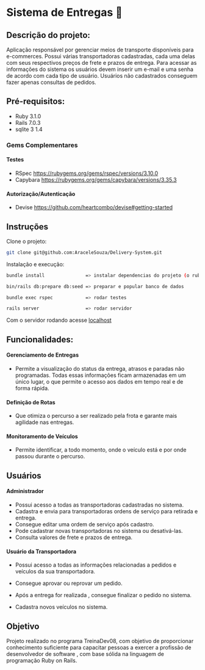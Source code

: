 # Sistema de Entregas :articulated_lorry:

## Descrição do projeto:


Aplicação responsável por gerenciar meios de transporte disponíveis para e-commerces. Possui várias transportadoras cadastradas, cada uma delas com seus respectivos preços de frete e prazos de entrega. Para acessar as informações do sistema os usuários devem inserir um e-mail e uma senha de acordo com cada tipo de usuário.  Usuários não cadastrados conseguem fazer apenas consultas de pedidos.

## Pré-requisitos:

 * Ruby 3.1.0
 * Rails 7.0.3
* sqlite 3 1.4
 
### Gems Complementares
#### Testes

  * RSpec  https://rubygems.org/gems/rspec/versions/3.10.0
  * Capybara  https://rubygems.org/gems/capybara/versions/3.35.3

                                          
#### Autorização/Autenticação

  * Devise  https://github.com/heartcombo/devise#getting-started
 
 ## Instruções

Clone o projeto:

```sh
git clone git@github.com:AraceleSouza/Delivery-System.git
```

Instalação e execução:

```sh
bundle install               => instalar dependencias do projeto (o ruby 3.1.0 deve estar instalado)

bin/rails db:prepare db:seed => preparar e popular banco de dados

bundle exec rspec            => rodar testes

rails server                 => rodar servidor
```

Com o servidor rodando acesse [localhost](http://localhost:3000/)

## Funcionalidades:

#### Gerenciamento de Entregas
- Permite a visualização do status da entrega, atrasos e paradas não programadas. Todas essas informações ficam armazenadas em um único lugar, o que permite o acesso aos dados em tempo real e de forma rápida.

#### Definição de Rotas
 - Que otimiza o percurso a ser realizado pela frota e garante mais agilidade nas entregas.
 
#### Monitoramento de Veículos
- Permite identificar, a todo momento, onde o veículo está e por onde passou durante o percurso.


## Usuários


####  Administrador

- Possui acesso a todas as transportadoras cadastradas no sistema.
- Cadastra e envia para transportadoras ordens de serviço para retirada e entrega.
- Consegue editar uma ordem de serviço após cadastro.
- Pode cadastrar novas transportadoras no sistema ou desativá-las.
- Consulta valores de frete e prazos de entrega.


#### Usuário da Transportadora

- Possui acesso a todas as informações relacionadas a pedidos e veículos da sua transportadora.

- Consegue aprovar ou reprovar um pedido.

- Após a entrega for realizada , consegue finalizar o pedido no sistema.

- Cadastra novos veículos no sistema.

## Objetivo

Projeto realizado no programa TreinaDev08, com objetivo de proporcionar conhecimento suficiente para capacitar pessoas a exercer a profissão de desenvolvedor de software , com base sólida na linguagem de programação Ruby on Rails.



